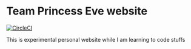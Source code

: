 # Team Princess Eve website

[![CircleCI](https://circleci.com/gh/TeamPrincessEve/website.svg?style=svg)](https://circleci.com/gh/TeamPrincessEve/website)

This is experimental personal website while I am learning to code stuffs

